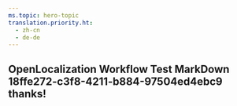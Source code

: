 ```yaml
---
ms.topic: hero-topic
translation.priority.ht: 
  - zh-cn
  - de-de
---
```

## OpenLocalization Workflow Test MarkDown 18ffe272-c3f8-4211-b884-97504ed4ebc9 thanks!
